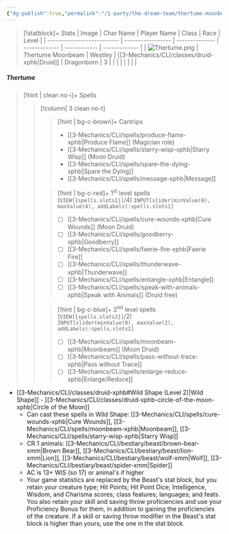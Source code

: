 ```yaml
---
{"dg-publish":true,"permalink":"/1-party/the-dream-team/thertume-moonbeam/","tags":["player"],"created":"2025-03-29T14:04:49.681-04:00","updated":"2025-04-01T12:17:03.758-04:00"}
---
```


> [!statblock]+ Stats
| Image                      | Char Name         | Player Name    | Class         | Race         | Level         |
| -------------------------- | ----------------- | -------------- | ------------- | ------------ | ------------- |
| ![Thertume.png](/img/user/z_Assets/Thertume.png) | Thertume Moonbeam | Westley | [[3-Mechanics/CLI/classes/druid-xphb\|Druid]] | Dragonborn | 3 |
|                            |                   |                |               |              |               |

##### Thertume
> [!hint | clean no-i]+ Spells
>> [!column| 3 clean no-t]
>>> [!hint | bg-c-brown]+ Cantrips
>>> -  [[3-Mechanics/CLI/spells/produce-flame-xphb\|Produce Flame]] (Magician role)
>>> - [[3-Mechanics/CLI/spells/starry-wisp-xphb\|Starry Wisp]] (Moon Druid)
>>> - [[3-Mechanics/CLI/spells/spare-the-dying-xphb\|Spare the Dying]]
>>> - [[3-Mechanics/CLI/spells/message-xphb\|Message]]
>>
>>> [!hint | bg-c-red]+ 1<sup>st</sup> level spells (`VIEW[{spells.slots1}]`/4) 
>>> `INPUT[slider(minValue(0), maxValue(4), addLabels):spells.slots1]`
>>> - [ ] [[3-Mechanics/CLI/spells/cure-wounds-xphb\|Cure Wounds]] (Moon Druid)
>>> - [ ] [[3-Mechanics/CLI/spells/goodberry-xphb\|Goodberry]]
>>> - [ ] [[3-Mechanics/CLI/spells/faerie-fire-xphb\|Faerie Fire]]
>>> - [ ] [[3-Mechanics/CLI/spells/thunderwave-xphb\|Thunderwave]]
>>> - [ ] [[3-Mechanics/CLI/spells/entangle-xphb\|Entangle]]
>>> - [ ] [[3-Mechanics/CLI/spells/speak-with-animals-xphb\|Speak with Animals]] (Druid free)
>>
>>> [!hint | bg-c-blue]+ 2<sup>nd</sup> level spells (`VIEW[{spells.slots2}]`/2)  
>>> `INPUT[slider(minValue(0), maxValue(2), addLabels):spells.slots2]`
>>> - [ ] [[3-Mechanics/CLI/spells/moonbeam-xphb\|Moonbeam]] (Moon Druid)
>>> - [ ] [[3-Mechanics/CLI/spells/pass-without-trace-xphb\|Pass without Trace]]
>>> - [ ] [[3-Mechanics/CLI/spells/enlarge-reduce-xphb\|Enlarge/Reduce]]

- [[3-Mechanics/CLI/classes/druid-xphb#Wild Shape (Level 2)\|Wild Shape]] - [[3-Mechanics/CLI/classes/druid-xphb-circle-of-the-moon-xphb\|Circle of the Moon]]
	- Can cast these spells in Wild Shape:  [[3-Mechanics/CLI/spells/cure-wounds-xphb\|Cure Wounds]], [[3-Mechanics/CLI/spells/moonbeam-xphb\|Moonbeam]], [[3-Mechanics/CLI/spells/starry-wisp-xphb\|Starry Wisp]]
	- CR 1 animals: [[3-Mechanics/CLI/bestiary/beast/brown-bear-xmm\|Brown Bear]], [[3-Mechanics/CLI/bestiary/beast/lion-xmm\|Lion]], [[3-Mechanics/CLI/bestiary/beast/wolf-xmm\|Wolf]], [[3-Mechanics/CLI/bestiary/beast/spider-xmm\|Spider]]
	- AC is 13+ WIS (so 17) or animal's if higher
	- Your game statistics are replaced by the Beast's stat block, but you retain your creature type; Hit Points; Hit Point Dice; Intelligence, Wisdom, and Charisma scores; class features; languages; and feats. You also retain your skill and saving throw proficiencies and use your Proficiency Bonus for them, in addition to gaining the proficiencies of the creature. If a skill or saving throw modifier in the Beast's stat block is higher than yours, use the one in the stat block.